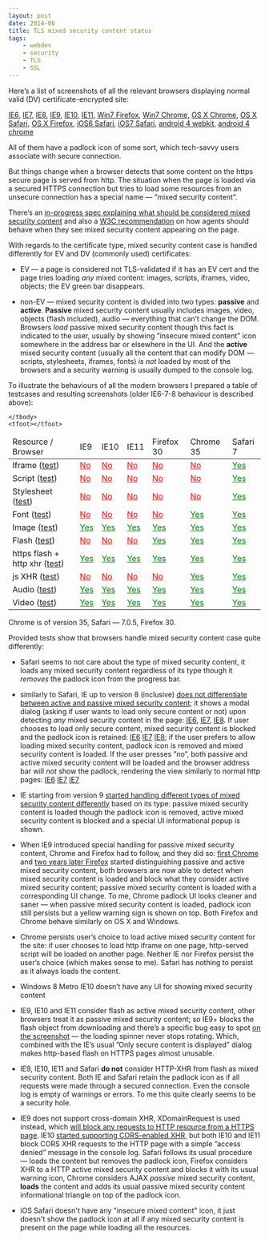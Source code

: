 ```yaml
---
layout: post
date: 2014-06
title: TLS mixed security content status
tags:
    - webdev
    - security
    - TLS
    - SSL
---
```


Here’s a list of screenshots of all the relevant browsers displaying normal valid (DV) certificate-encrypted site:

[IE6](http://sharovatov.ru/screenshots/secure-winXP-IE6.png),
[IE7](http://sharovatov.ru/screenshots/secure-winXP-IE7.png),
[IE8](http://sharovatov.ru/screenshots/secure-winXP-IE8.png),
[IE9](http://sharovatov.ru/screenshots/secure-win7-IE9.png),
[IE10](http://sharovatov.ru/screenshots/secure-win7-IE10.png),
[IE11](http://sharovatov.ru/screenshots/secure-win7-IE11.png),
[Win7 Firefox](http://sharovatov.ru/screenshots/secure-win7-firefox.png),
[Win7 Chrome](http://sharovatov.ru/screenshots/secure-win7-chrome.png),
[OS X Chrome](http://sharovatov.ru/screenshots/secure-OSX-chrome.png),
[OS X Safari](http://sharovatov.ru/screenshots/secure-OSX-safari.png),
[OS X Firefox](http://sharovatov.ru/screenshots/secure-OSX-firefox.png),
[iOS6 Safari](http://sharovatov.ru/screenshots/secure-iOS6.png),
[iOS7 Safari](http://sharovatov.ru/screenshots/secure-iOS7.png),
[android 4 webkit](http://sharovatov.ru/screenshots/secure-android4-webkit.png),
[android 4 chrome](http://sharovatov.ru/screenshots/secure-android4-chrome.png)

All of them have a padlock icon of some sort, which tech-savvy users associate with secure connection.

But things change when a browser detects that some content on the https secure page is served from http. The situation when the page is loaded via a secured HTTPS connection but tries to load some resources from an unsecure connection has a special name — ”mixed security content”. 

There’s an [in-progress spec explaining what should be considered mixed security content](https://w3c.github.io/webappsec/specs/mixedcontent/) and also a [W3C recommendation](http://www.w3.org/TR/wsc-ui/) on how agents should behave when they see mixed security content appearing on the page.

With regards to the certificate type, mixed security content case is handled differently for EV and DV (commonly used) certificates:

 * EV — a page is considered not TLS-validated if it has an EV cert and the page tries loading _any_ mixed content: images, scripts, iframes, video, objects; the EV green bar disappears.

 * non-EV — mixed security content is divided into two types: **passive** and **active**. **Passive** mixed security content usually includes images, video, objects (flash included), audio — everything that can’t change the DOM. Browsers _load_ passive mixed security content though this fact is indicated to the user, usually by showing ”insecure mixed content” icon somewhere in the address bar or elsewhere in the UI. And the **active** mixed security content (usually all the content that can modify DOM — scripts, stylesheets, iframes, fonts) _is not_ loaded by most of the browsers and a security warning is usually dumped to the console log.

To illustrate the behaviours of all the modern browsers I prepared a table of testcases and resulting screenshots (older IE6-7-8 behaviour is described above):

<style type="text/css">
.not-loaded a {color: red;}
.loaded a {color: green;}
</style>

<table>
    <thead>
        <tr>
            <td rel="col">Resource / Browser</td>
            <td>IE9</td>
            <td>IE10</td>
            <td>IE11</td>
            <td>Firefox 30</td>
            <td>Chrome 35</td>
            <td>Safari 7</td>
        </tr>
    </thead>
    <tbody>
        <tr>
            <td rel="row">Iframe (<a href="https://ssl.sharovatov.ru/mixed/iframe.html">test</a>)</td>
            <td class="not-loaded"><a href="http://sharovatov.ru/screenshots/iframe-IE9.png">No</a></td>
            <td class="not-loaded"><a href="http://sharovatov.ru/screenshots/iframe-IE10.png">No</a></td>
            <td class="not-loaded"><a href="http://sharovatov.ru/screenshots/iframe-IE11.png">No</a></td>
            <td class="not-loaded"><a href="http://sharovatov.ru/screenshots/iframe-firefox.png">No</a></td>
            <td class="not-loaded"><a href="http://sharovatov.ru/screenshots/iframe-chrome.png">No</a></td>
            <td class="loaded"><a href="http://sharovatov.ru/screenshots/iframe-safari.png">Yes</a></td>
        </tr>
        <tr>
            <td rel="row">Script (<a href="https://ssl.sharovatov.ru/mixed/script.html">test</a>)</td>
            <td class="not-loaded"><a href="http://sharovatov.ru/screenshots/script-IE9.png">No</a></td>
            <td class="not-loaded"><a href="http://sharovatov.ru/screenshots/script-IE10.png">No</a></td>
            <td class="not-loaded"><a href="http://sharovatov.ru/screenshots/script-IE11.png">No</a></td>
            <td class="not-loaded"><a href="http://sharovatov.ru/screenshots/script-firefox.png">No</a></td>
            <td class="not-loaded"><a href="http://sharovatov.ru/screenshots/script-chrome.png">No</a></td>
            <td class="loaded"><a href="http://sharovatov.ru/screenshots/script-safari.png">Yes</a></td>
        </tr>
        <tr>
            <td rel="row">Stylesheet (<a href="https://ssl.sharovatov.ru/mixed/style.html">test</a>)</td>
            <td class="not-loaded"><a href="http://sharovatov.ru/screenshots/style-IE9.png">No</a></td>
            <td class="not-loaded"><a href="http://sharovatov.ru/screenshots/style-IE10.png">No</a></td>
            <td class="not-loaded"><a href="http://sharovatov.ru/screenshots/style-IE11.png">No</a></td>
            <td class="not-loaded"><a href="http://sharovatov.ru/screenshots/style-firefox.png">No</a></td>
            <td class="not-loaded"><a href="http://sharovatov.ru/screenshots/style-chrome.png">No</a></td>
            <td class="loaded"><a href="http://sharovatov.ru/screenshots/style-safari.png">Yes</a></td>
        </tr>
        <tr>
            <td rel="row">Font (<a href="https://ssl.sharovatov.ru/mixed/font.html">test</a>)</td>
            <td class="not-loaded"><a href="http://sharovatov.ru/screenshots/font-IE9.png">No</a></td>
            <td class="not-loaded"><a href="http://sharovatov.ru/screenshots/font-IE10.png">No</a></td>
            <td class="not-loaded"><a href="http://sharovatov.ru/screenshots/font-IE11.png">No</a></td>
            <td class="not-loaded"><a href="http://sharovatov.ru/screenshots/font-firefox.png">No</a></td>
            <td class="loaded"><a href="http://sharovatov.ru/screenshots/font-chrome.png">Yes</a></td>
            <td class="loaded"><a href="http://sharovatov.ru/screenshots/font-safari.png">Yes</a></td>
        </tr>
        <tr>
            <td rel="row">Image (<a href="https://ssl.sharovatov.ru/mixed/image.html">test</a>)</td>
            <td class="loaded"><a href="http://sharovatov.ru/screenshots/image-IE9.png">Yes</a></td>
            <td class="loaded"><a href="http://sharovatov.ru/screenshots/image-IE10.png">Yes</a></td>
            <td class="loaded"><a href="http://sharovatov.ru/screenshots/image-IE11.png">Yes</a></td>
            <td class="loaded"><a href="http://sharovatov.ru/screenshots/image-firefox.png">Yes</a></td>
            <td class="loaded"><a href="http://sharovatov.ru/screenshots/image-chrome.png">Yes</a></td>
            <td class="loaded"><a href="http://sharovatov.ru/screenshots/image-safari.png">Yes</a></td>
        </tr>
        <tr>
            <td rel="row">Flash (<a href="https://ssl.sharovatov.ru/mixed/flash.html">test</a>)</td>
            <td class="not-loaded"><a href="http://sharovatov.ru/screenshots/flash-IE10.png">No</a></td>
            <td class="not-loaded"><a href="http://sharovatov.ru/screenshots/flash-IE10.png">No</a></td>
            <td class="not-loaded"><a href="http://sharovatov.ru/screenshots/flash-IE11.png">No</a></td>
            <td class="loaded"><a href="http://sharovatov.ru/screenshots/flash-firefox.png">Yes</a></td>
            <td class="loaded"><a href="http://sharovatov.ru/screenshots/flash-chrome.png">Yes</a></td>
            <td class="loaded"><a href="http://sharovatov.ru/screenshots/flash-safari.png">Yes</a></td>
        </tr>
        <tr>
            <td rel="row">https flash + http xhr (<a href="https://ssl.sharovatov.ru/mixed/flash-xhr.html">test</a>)</td>
            <td class="loaded"><a href="http://sharovatov.ru/screenshots/flash-xhr-IE9.png">Yes</a></td>
            <td class="loaded"><a href="http://sharovatov.ru/screenshots/flash-xhr-IE10.png">Yes</a></td>
            <td class="loaded"><a href="http://sharovatov.ru/screenshots/flash-xhr-IE11.png">Yes</a></td>
            <td class="loaded"><a href="http://sharovatov.ru/screenshots/flash-xhr-firefox.png">Yes</a></td>
            <td class="loaded"><a href="http://sharovatov.ru/screenshots/flash-xhr-chrome.png">Yes</a></td>
            <td class="loaded"><a href="http://sharovatov.ru/screenshots/flash-xhr-safari.png">Yes</a></td>
        </tr>
        <tr>
            <td rel="row">js XHR (<a href="https://ssl.sharovatov.ru/mixed/xhr.html">test</a>)</td>
            <td class="not-loaded"><a href="http://sharovatov.ru/screenshots/xhr-IE9.png">No</a></td>
            <td class="not-loaded"><a href="http://sharovatov.ru/screenshots/xhr-IE10.png">No</a></td>
            <td class="not-loaded"><a href="http://sharovatov.ru/screenshots/xhr-IE11.png">No</a></td>
            <td class="not-loaded"><a href="http://sharovatov.ru/screenshots/xhr-firefox.png">No</a></td>
            <td class="loaded"><a href="http://sharovatov.ru/screenshots/xhr-chrome.png">Yes</a></td>
            <td class="loaded"><a href="http://sharovatov.ru/screenshots/xhr-safari.png">Yes</a></td>
        </tr>
        <tr>
            <td rel="row">Audio (<a href="https://ssl.sharovatov.ru/mixed/audio.html">test</a>)</td>
            <td class="loaded"><a href="http://sharovatov.ru/screenshots/audio-IE9.png">Yes</a></td>
            <td class="loaded"><a href="http://sharovatov.ru/screenshots/audio-IE10.png">Yes</a></td>
            <td class="loaded"><a href="http://sharovatov.ru/screenshots/audio-IE11.png">Yes</a></td>
            <td class="loaded"><a href="http://sharovatov.ru/screenshots/audio-firefox.png">Yes</a></td>
            <td class="loaded"><a href="http://sharovatov.ru/screenshots/audio-chrome.png">Yes</a></td>
            <td class="loaded"><a href="http://sharovatov.ru/screenshots/audio-safari.png">Yes</a></td>
        </tr>
        <tr>
            <td rel="row">Video (<a href="https://ssl.sharovatov.ru/mixed/video.html">test</a>)</td>
            <td class="loaded"><a href="http://sharovatov.ru/screenshots/video-IE9.png">Yes</a></td>
            <td class="loaded"><a href="http://sharovatov.ru/screenshots/video-IE10.png">Yes</a></td>
            <td class="loaded"><a href="http://sharovatov.ru/screenshots/video-IE11.png">Yes</a></td>
            <td class="loaded"><a href="http://sharovatov.ru/screenshots/video-firefox.png">Yes</a></td>
            <td class="loaded"><a href="http://sharovatov.ru/screenshots/video-chrome.png">Yes</a></td>
            <td class="loaded"><a href="http://sharovatov.ru/screenshots/video-safari.png">Yes</a></td>
        </tr>

    </tbody>
    <tfoot></tfoot>
</table>

Chrome is of version 35, Safari — 7.0.5, Firefox 30.

Provided tests show that browsers handle mixed security content case quite differently: 

 * Safari seems to not care about the type of mixed security content, it loads any mixed security content regardless of its type though it *removes* the padlock icon from the progress bar. 

 * similarly to Safari, IE up to version 8 (inclusive) [does not differentiate between active and passive mixed security content](http://blogs.msdn.com/b/askie/archive/2009/05/14/mixed-content-and-internet-explorer-8-0.aspx); it shows a modal dialog (asking if user wants to load only secure content or not) upon detecting _any_ mixed security content in the page: [IE6](http://sharovatov.ru/screenshots/mixed-content-dialog-winXP-IE6.png), [IE7](http://sharovatov.ru/screenshots/mixed-content-dialog-winXP-IE7.png), [IE8](http://sharovatov.ru/screenshots/mixed-content-dialog-winXP-IE8.png). If user chooses to load only secure content, mixed security content is blocked and the padlock icon is retained: [IE6](http://sharovatov.ru/screenshots/mixed-content-refused-winXP-IE6.png) [IE7](http://sharovatov.ru/screenshots/mixed-content-refused-winXP-IE7.png) [IE8](http://sharovatov.ru/screenshots/mixed-content-refused-winXP-IE8.png); if the user prefers to allow loading mixed security content, padlock icon is removed and mixed security content is loaded. If the user presses ”no”, both passive and active mixed security content will be loaded and the browser address bar will _not_ show the padlock, rendering the view similarly to normal http pages: [IE6](http://sharovatov.ru/screenshots/mixed-content-accepted-winXP-IE6.png) [IE7](http://sharovatov.ru/screenshots/mixed-content-accepted-winXP-IE7.png) [IE7](http://sharovatov.ru/screenshots/mixed-content-accepted-winXP-IE8.png) 

 * IE starting from version 9 [started handling different types of mixed security content differently](http://blogs.msdn.com/b/ie/archive/2011/06/23/internet-explorer-9-security-part-4-protecting-consumers-from-malicious-mixed-content.aspx) based on its type: passive mixed security content is loaded though the padlock icon is removed, active mixed security content is blocked and a special UI informational popup is shown.
 
 * When IE9 introduced special handling for passive mixed security content, Chrome and Firefox had to follow, and they did so: [first Chrome](http://googleonlinesecurity.blogspot.ru/2011/06/trying-to-end-mixed-scripting.html) and [two years later Firefox](https://blog.mozilla.org/security/2013/05/16/mixed-content-blocking-in-firefox-aurora/) started distinguishing passive and active mixed security content, both browsers are now able to detect when mixed security content is loaded and block what they consider active mixed security content; passive mixed security content is loaded with a corresponding UI change. To me, Chrome padlock UI looks cleaner and saner — when passive mixed security content is loaded, padlock icon still persists but a yellow warning sign is shown on top. Both Firefox and Chrome behave similarly on OS X and Windows.

* Chrome persists user’s choice to load active mixed security content for the site: if user chooses to load http iframe on one page, http-served script will be loaded on another page. Neither IE nor Firefox persist the user’s choice (which makes sense to me). Safari has nothing to persist as it always loads the content.

* Windows 8 Metro IE10 doesn’t have any UI for showing mixed security content

* IE9, IE10 and IE11 consider flash as active mixed security content, other browsers treat it as passive mixed security content; so IE9+ blocks the flash object from downloading and there’s a specific bug easy to spot [on the screenshot](http://sharovatov.ru/screenshots/flash-IE11.png) — the loading spinner never stops rotating. Which, combined with the IE’s usual ”Only secure content is displayed” dialog makes http-based flash on HTTPS pages almost unusable.

* IE9, IE10, IE11 and Safari **do not** consider HTTP-XHR from flash as mixed security content. Both IE and Safari retain the padlock icon as if all requests were made through a secured connection. Even the console log is empty of warnings or errors. To me this quite clearly seems to be a security hole.

* IE9 does not support cross-domain XHR, XDomainRequest is used instead, which [will block any requests to HTTP resource from a HTTPS page](http://blogs.msdn.com/b/ieinternals/archive/2010/05/13/xdomainrequest-restrictions-limitations-and-workarounds.aspx). IE10 [started supporting CORS-enabled XHR](http://blogs.msdn.com/b/ie/archive/2012/02/09/cors-for-xhr-in-ie10.aspx), but both IE10 and IE11 block CORS XHR requests to the HTTP page with a simple ”access denied” message in the console log. Safari follows its usual procedure — loads the content but removes the padlock icon, Firefox considers XHR to a HTTP active mixed security content and blocks it with its usual warning icon, Chrome considers AJAX _passive_ mixed security content, **loads** the content and adds its usual passive mixed security content informational triangle on top of the padlock icon.

* iOS Safari doesn't have any "insecure mixed content" icon, it just doesn't show the padlock icon at all if any mixed security content is present on the page while loading all the resources. 
